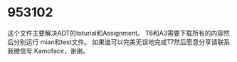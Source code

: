 # 953102
这个文件主要解决ADT的toturial和Assignment。
T6和A3需要下载所有的内容然后分别运行  mian和test文件。
如果谁可以完美无误地完成T7然后愿意分享请联系我微信号:Kamoface，谢谢。
